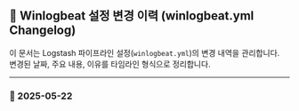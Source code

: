 ## 📝 Winlogbeat 설정 변경 이력 (winlogbeat.yml Changelog)

이 문서는 Logstash 파이프라인 설정(`winlogbeat.yml`)의 변경 내역을 관리합니다.  
변경된 날짜, 주요 내용, 이유를 타임라인 형식으로 정리합니다.

---

### 📅 2025-05-22

